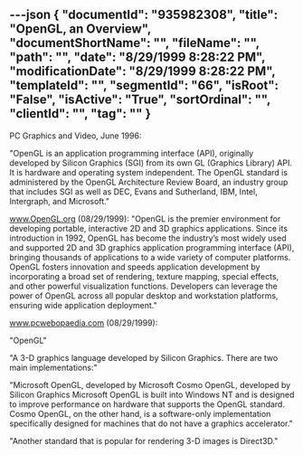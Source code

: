 ---json
{
  "documentId": "935982308",
  "title": "OpenGL, an Overview",
  "documentShortName": "",
  "fileName": "",
  "path": "",
  "date": "8/29/1999 8:28:22 PM",
  "modificationDate": "8/29/1999 8:28:22 PM",
  "templateId": "",
  "segmentId": "66",
  "isRoot": "False",
  "isActive": "True",
  "sortOrdinal": "",
  "clientId": "",
  "tag": ""
}
---

PC Graphics and Video, June 1996:

&quot;OpenGL is an application programming interface (API), originally developed by Silicon Graphics (SGI) from its own GL (Graphics Library) API. It is hardware and operating system independent. The OpenGL standard is administered by the OpenGL Architecture Review Board, an industry group that includes SGI as well as DEC, Evans and Sutherland, IBM, Intel, Intergraph, and Microsoft.&quot;

www.OpenGL.org (08/29/1999):
&quot;OpenGL is the premier environment for developing portable, interactive 2D and 3D graphics applications. Since its introduction in 1992, OpenGL has become the industry’s most widely used and supported 2D and 3D graphics application programming interface (API), bringing thousands of applications to a wide variety of computer platforms. OpenGL fosters innovation and speeds application development by incorporating a broad set of rendering, texture mapping, special effects, and other powerful visualization functions. Developers can leverage the power of OpenGL across all popular desktop and workstation platforms, ensuring wide application deployment.&quot;


www.pcwebopaedia.com (08/29/1999):

&quot;OpenGL&quot;

&quot;A 3-D graphics language developed by Silicon Graphics. There are two main implementations:&quot;

&quot;Microsoft OpenGL, developed by Microsoft 
Cosmo OpenGL, developed by Silicon Graphics 
Microsoft OpenGL is built into Windows NT and is designed to improve performance on hardware that supports the OpenGL standard. Cosmo OpenGL, on the other hand, is a software-only implementation specifically designed for machines that do not have a graphics accelerator.&quot;

&quot;Another standard that is popular for rendering 3-D images is Direct3D.&quot;
